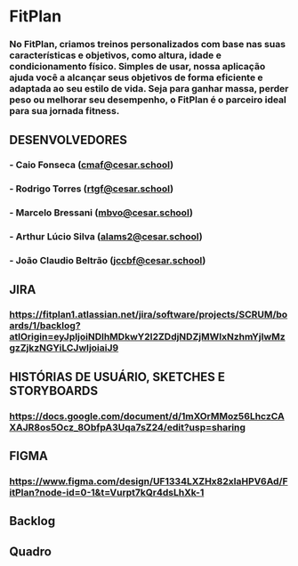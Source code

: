 # FitPlan

### No FitPlan, criamos treinos personalizados com base nas suas características e objetivos, como altura, idade e condicionamento físico. Simples de usar, nossa aplicação ajuda você a alcançar seus objetivos de forma eficiente e adaptada ao seu estilo de vida. Seja para ganhar massa, perder peso ou melhorar seu desempenho, o FitPlan é o parceiro ideal para sua jornada fitness.

## DESENVOLVEDORES

### - Caio Fonseca (cmaf@cesar.school)
### - Rodrigo Torres (rtgf@cesar.school)
### - Marcelo Bressani (mbvo@cesar.school)
### - Arthur Lúcio Silva (alams2@cesar.school)
### - João Claudio Beltrão (jccbf@cesar.school)

## JIRA

### https://fitplan1.atlassian.net/jira/software/projects/SCRUM/boards/1/backlog?atlOrigin=eyJpIjoiNDlhMDkwY2I2ZDdjNDZjMWIxNzhmYjIwMzgzZjkzNGYiLCJwIjoiaiJ9

## HISTÓRIAS DE USUÁRIO, SKETCHES E STORYBOARDS

### https://docs.google.com/document/d/1mXOrMMoz56LhczCAXAJR8os5Ocz_8ObfpA3Uqa7sZ24/edit?usp=sharing

## FIGMA 

### https://www.figma.com/design/UF1334LXZHx82xlaHPV6Ad/FitPlan?node-id=0-1&t=Vurpt7kQr4dsLhXk-1

## Backlog

### 

## Quadro 

###
